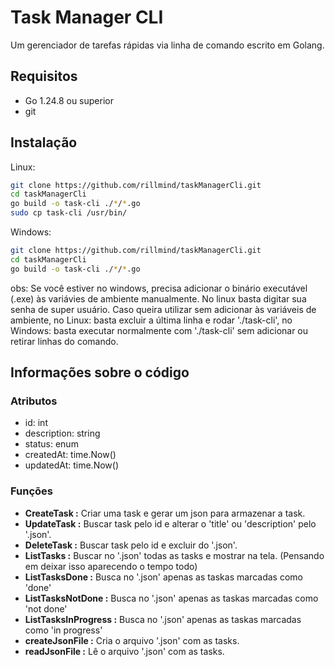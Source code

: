 # Task Manager CLI

Um gerenciador de tarefas rápidas via linha de comando escrito em Golang.

## Requisitos

- Go 1.24.8 ou superior
- git

## Instalação

Linux:

```sh
git clone https://github.com/rillmind/taskManagerCli.git
cd taskManagerCli
go build -o task-cli ./*/*.go
sudo cp task-cli /usr/bin/
```

Windows: 

```sh
git clone https://github.com/rillmind/taskManagerCli.git
cd taskManagerCli
go build -o task-cli ./*/*.go
```

obs: Se você estiver no windows, precisa adicionar o binário executável (.exe) às variávies de
ambiente manualmente. No linux basta digitar sua senha de super usuário. Caso queira utilizar sem
adicionar às variáveis de ambiente, no Linux: basta excluir a última linha e rodar './task-cli', no
Windows: basta executar normalmente com './task-cli' sem adicionar ou retirar linhas do comando.

## Informações sobre o código

### Atributos

- id: int
- description: string
- status: enum
- createdAt: time.Now()
- updatedAt: time.Now()

### Funções

- **CreateTask :** Criar uma task e gerar um json para armazenar a task.
- **UpdateTask :** Buscar task pelo id e alterar o 'title' ou 'description' pelo '.json'.
- **DeleteTask :** Buscar task pelo id e excluir do '.json'.
- **ListTasks :** Buscar no '.json' todas as tasks e mostrar na tela. (Pensando em deixar isso
aparecendo o tempo todo)
- **ListTasksDone :** Busca no '.json' apenas as taskas marcadas como 'done'
- **ListTasksNotDone :** Busca no '.json' apenas as taskas marcadas como 'not done'
- **ListTasksInProgress :** Busca no '.json' apenas as taskas marcadas como 'in progress'
- **createJsonFile :** Cria o arquivo '.json' com as tasks.
- **readJsonFile :** Lê o arquivo '.json' com as tasks.
